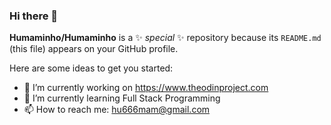 ### Hi there 👋

**Humaminho/Humaminho** is a ✨ _special_ ✨ repository because its `README.md` (this file) appears on your GitHub profile.

Here are some ideas to get you started:

- 🔭 I’m currently working on https://www.theodinproject.com  
- 🌱 I’m currently learning Full Stack Programming 
- 📫 How to reach me: hu666mam@gmail.com

